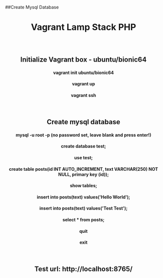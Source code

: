 
##Create Mysql Database 
<h1><b><p align="center">Vagrant Lamp Stack PHP</p></b></h1>
</br>

<h2><b><p align="center">Initialize Vagrant box - ubuntu/bionic64</p></b></h2>
<h4><b><p align="center">vagrant init ubuntu/bionic64</p></b></h4>
<h4><b><p align="center">vagrant up</p></b></h4>
<h4><b><p align="center">vagrant ssh</p></b></h4>
</br>

<h2><b><p align="center">Create mysql database</p></b></h2>
<h4><b><p align="center">mysql -u root -p (no password set, leave blank and press enter!)</p></b></h4>
<h4><b><p align="center">create database test;</p></b></h4>
<h4><b><p align="center">use test;</p></b></h4>
<h4><b><p align="center">create table posts(id INT AUTO_INCREMENT, text VARCHAR(250) NOT NULL, primary key (id));</p></b></h4>
<h4><b><p align="center">show tables;</p></b></h4>
<h4><b><p align="center">insert into posts(text) values('Hello World');</p></b></h4>
<h4><b><p align="center">insert into posts(text) values('Test Test');</p></b></h4>
<h4><b><p align="center">select * from posts;</p></b></h4>
<h4><b><p align="center">quit</p></b></h4>
<h4><b><p align="center">exit</p></b></h4>
</br>

<h2><b><p align="center">Test url: http://localhost:8765/</p></b></h2>







